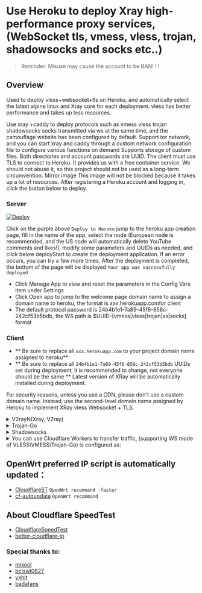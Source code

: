 # Use Heroku to deploy Xray high-performance proxy services, (WebSocket tls, vmess, vless, trojan, shadowsocks and socks etc..)
> Reminder: Misuse may cause the account to be BAN! ! !

## Overview
Used to deploy vless+websocket+tls on Heroku, and automatically select the latest alpine linux and Xray core for each deployment.
vless has better performance and takes up less resources.

Use xray +caddy to deploy protocols such as vmess vless trojan shadowsocks socks transmitted via ws at the same time, and the camouflage website has been configured by default.
Support tor network, and you can start xray and caddy through a custom network configuration file to configure various functions on demand
Supports storage of custom files. Both directories and account passwords are UUID. The client must use TLS to connect to
Heroku. It provides us with a free container service. We should not abuse it, so this project should not be used as a long-term circumvention.
Mirror image
This image will not be blocked because it takes up a lot of resources. After registering a Heroku account and logging in, click the button below to deploy.

### Server

[![Deploy](https://www.herokucdn.com/deploy/button.png)](https://dashboard.heroku.com/new?template=https://github.com/PoloGR/NoError) 

Click on the purple above `Deploy to Heroku` jump to the heroku app creation page, fill in the name of the app, select the node (European node is recommended, and the US node will automatically delete YouTube comments and likes!), modify some parameters and UUIDs as needed, and click below deployStart to create the deployment application.
If an error occurs, you can try a few more times. After the deployment is completed, the bottom of the page will be displayed `Your app was successfully deployed`

* Click Manage App to view and reset the parameters in the Config Vars item under Settings
* Click Open app to jump to the welcome page domain name to assign a domain name to heroku, the format is xxx.herokuapp.comfor client
* The default protocol password is 24b4b1e1-7a89-45f6-858c-242cf53b5bdb, the WS path is $UUID-[vmess|vless|trojan|ss|socks] format

### Client
* ** Be sure to replace all `xxx.herokuapp.com` to your project domain name assigned to heroku**
* ** Be sure to replace all `24b4b1e1-7a89-45f6-858c-242cf53b5bdb` UUIDs set during deployment, it is recommended to change, not everyone should be the same **
Latest version of XRay will be automatically installed during deployment.

For security reasons, unless you use a CDN, please don't use a custom domain name. Instead, use the second-level domain name assigned by Heroku to implement XRay vless Websocket + TLS.

<details>
<summary>V2rayN(Xray, V2ray)</summary>

```bash
* Client download：https://github.com/2dust/v2rayN/releases
* Proxy protocol：vless or vmess
* Address：xxx.herokuapp.com
* Port：443
* Default UUID：24b4b1e1-7a89-45f6-858c-242cf53b5bdb
* vmess alter ID：0
* encryption：none
* transmission protocol：ws
* camouflage type：none
* camouflage domain name：xxx.workers.dev ((CF Workers url)
* path：/24b4b1e1-7a89-45f6-858c-242cf53b5bdb-vless // default - vless (/custom UUID-vless), if you wanna use vmess (/custom UUID-vmess)
* Underlying transmission security：tls
* allow inscure：false
```
</details>

<details>
<summary>Trojan-Go</summary>

```bash
* Client download: https://github.com/p4gefau1t/trojan-go/releases
{
    "run_type": "client",
    "local_addr": "127.0.0.1",
    "local_port": 1080,
    "remote_addr": "xxx.herokuapp.com",
    "remote_port": 443,
    "password": [
        "24b4b1e1-7a89-45f6-858c-242cf53b5bdb"
    ],
    "websocket": {
        "enabled": true,
        "path": "/24b4b1e1-7a89-45f6-858c-242cf53b5bdb-trojan",
        "host": "xxx.herokuapp.com"
    }
}
```
</details>

<details>
<summary>Shadowsocks</summary>

```bash
* Client download：https://github.com/shadowsocks/shadowsocks-windows/releases/
* Server address: xxx.herokuapp.com
* Port: 443
* Password：24b4b1e1-7a89-45f6-858c-242cf53b5bdb
* Encryption：chacha20-ietf-poly1305
* Plug-in：xray-plugin_windows_amd64.exe  //You need to download and unzip the plugin - https://github.com/shadowsocks/xray-plugin/releases and place it in the same directory
* Plugin options: tls; host= xxx.herokuapp.com; path= /24b4b1e1-7a89-45f6-858c-242cf53b5bdb-ss // (/custom UUID-ss)
```
</details>

<details>
<summary>You can use Cloudflare Workers to transfer traffic, (supporting WS mode of VLESS\VMESS\Trojan-Go) is configured as:</summary>

```js
const SingleDay = 'xxx.herokuapp.com'
const DoubleDay = 'xxx.herokuapp.com'
addEventListener(
    "fetch",event => {
    
        let nd = new Date();
        if (nd.getDate()%2) {
            host = SingleDay
        } else {
            host = DoubleDay
        }
        
        let url=new URL(event.request.url);
        url.hostname=host;
        let request=new Request(url,event.request);
        event. respondWith(
            fetch(request)
        )
    }
)
```
</details>

## OpenWrt preferred IP script is automatically updated：

* [CloudflareST](https://github.com/Lbingyi/CloudflareST) `OpenWrt recommand -faster`
* [cf-autoupdate](https://github.com/Lbingyi/cf-autoupdate) `OpenWrt recommand`

## About Cloudflare SpeedTest

* [CloudflareSpeedTest](https://github.com/XIU2/CloudflareSpeedTest)
*  [better-cloudflare-ip](https://github.com/badafans/better-cloudflare-ip)

### Special thanks to:

* [mixool](https://github.com/mixool/)
* [bclswl0827](https://github.com/bclswl0827/v2ray-heroku)
* [yxhit](https://github.com/yxhit)
* [badafans](https://github.com/badafans/better-cloudflare-ip/tree/20201208)

